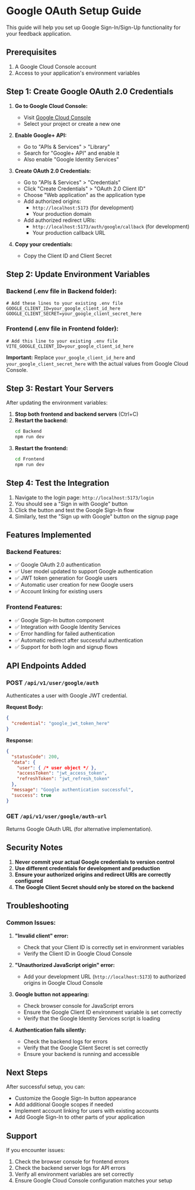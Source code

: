 # Google OAuth Setup Guide

This guide will help you set up Google Sign-In/Sign-Up functionality for your feedback application.

## Prerequisites

1. A Google Cloud Console account
2. Access to your application's environment variables

## Step 1: Create Google OAuth 2.0 Credentials

1. **Go to Google Cloud Console:**
   - Visit [Google Cloud Console](https://console.cloud.google.com/)
   - Select your project or create a new one

2. **Enable Google+ API:**
   - Go to "APIs & Services" > "Library"
   - Search for "Google+ API" and enable it
   - Also enable "Google Identity Services"

3. **Create OAuth 2.0 Credentials:**
   - Go to "APIs & Services" > "Credentials"
   - Click "Create Credentials" > "OAuth 2.0 Client ID"
   - Choose "Web application" as the application type
   - Add authorized origins:
     - `http://localhost:5173` (for development)
     - Your production domain
   - Add authorized redirect URIs:
     - `http://localhost:5173/auth/google/callback` (for development)
     - Your production callback URL

4. **Copy your credentials:**
   - Copy the Client ID and Client Secret

## Step 2: Update Environment Variables

### Backend (.env file in Backend folder):
```env
# Add these lines to your existing .env file
GOOGLE_CLIENT_ID=your_google_client_id_here
GOOGLE_CLIENT_SECRET=your_google_client_secret_here
```

### Frontend (.env file in Frontend folder):
```env
# Add this line to your existing .env file
VITE_GOOGLE_CLIENT_ID=your_google_client_id_here
```

**Important:** Replace `your_google_client_id_here` and `your_google_client_secret_here` with the actual values from Google Cloud Console.

## Step 3: Restart Your Servers

After updating the environment variables:

1. **Stop both frontend and backend servers** (Ctrl+C)
2. **Restart the backend:**
   ```bash
   cd Backend
   npm run dev
   ```
3. **Restart the frontend:**
   ```bash
   cd Frontend
   npm run dev
   ```

## Step 4: Test the Integration

1. Navigate to the login page: `http://localhost:5173/login`
2. You should see a "Sign in with Google" button
3. Click the button and test the Google Sign-In flow
4. Similarly, test the "Sign up with Google" button on the signup page

## Features Implemented

### Backend Features:
- ✅ Google OAuth 2.0 authentication
- ✅ User model updated to support Google authentication
- ✅ JWT token generation for Google users
- ✅ Automatic user creation for new Google users
- ✅ Account linking for existing users

### Frontend Features:
- ✅ Google Sign-In button component
- ✅ Integration with Google Identity Services
- ✅ Error handling for failed authentication
- ✅ Automatic redirect after successful authentication
- ✅ Support for both login and signup flows

## API Endpoints Added

### POST `/api/v1/user/google/auth`
Authenticates a user with Google JWT credential.

**Request Body:**
```json
{
  "credential": "google_jwt_token_here"
}
```

**Response:**
```json
{
  "statusCode": 200,
  "data": {
    "user": { /* user object */ },
    "accessToken": "jwt_access_token",
    "refreshToken": "jwt_refresh_token"
  },
  "message": "Google authentication successful",
  "success": true
}
```

### GET `/api/v1/user/google/auth-url`
Returns Google OAuth URL (for alternative implementation).

## Security Notes

1. **Never commit your actual Google credentials to version control**
2. **Use different credentials for development and production**
3. **Ensure your authorized origins and redirect URIs are correctly configured**
4. **The Google Client Secret should only be stored on the backend**

## Troubleshooting

### Common Issues:

1. **"Invalid client" error:**
   - Check that your Client ID is correctly set in environment variables
   - Verify the Client ID in Google Cloud Console

2. **"Unauthorized JavaScript origin" error:**
   - Add your development URL (`http://localhost:5173`) to authorized origins in Google Cloud Console

3. **Google button not appearing:**
   - Check browser console for JavaScript errors
   - Ensure the Google Client ID environment variable is set correctly
   - Verify that the Google Identity Services script is loading

4. **Authentication fails silently:**
   - Check the backend logs for errors
   - Verify that the Google Client Secret is set correctly
   - Ensure your backend is running and accessible

## Next Steps

After successful setup, you can:
- Customize the Google Sign-In button appearance
- Add additional Google scopes if needed
- Implement account linking for users with existing accounts
- Add Google Sign-In to other parts of your application

## Support

If you encounter issues:
1. Check the browser console for frontend errors
2. Check the backend server logs for API errors
3. Verify all environment variables are set correctly
4. Ensure Google Cloud Console configuration matches your setup
